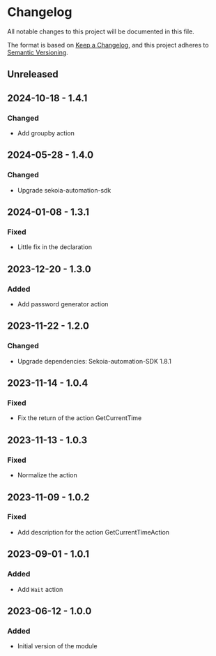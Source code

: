 # Changelog

All notable changes to this project will be documented in this file.

The format is based on [Keep a Changelog](https://keepachangelog.com/en/1.0.0/),
and this project adheres to [Semantic Versioning](https://semver.org/spec/v2.0.0.html).

## Unreleased

## 2024-10-18 - 1.4.1

### Changed

- Add groupby action

## 2024-05-28 - 1.4.0

### Changed

- Upgrade sekoia-automation-sdk

## 2024-01-08 - 1.3.1

### Fixed

- Little fix in the declaration 

## 2023-12-20 - 1.3.0

### Added

- Add password generator action

## 2023-11-22 - 1.2.0

### Changed

- Upgrade dependencies: Sekoia-automation-SDK 1.8.1

## 2023-11-14 - 1.0.4

### Fixed

- Fix the return of the action GetCurrentTime

## 2023-11-13 - 1.0.3

### Fixed

- Normalize the action

## 2023-11-09 - 1.0.2

### Fixed

- Add description for the action GetCurrentTimeAction

## 2023-09-01 - 1.0.1

### Added

- Add `Wait` action


## 2023-06-12 - 1.0.0

### Added

- Initial version of the module
